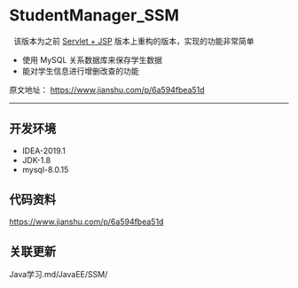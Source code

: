 # StudentManager_SSM
 
 该版本为之前 [Servlet + JSP](https://www.jianshu.com/p/553fc76bb8eb) 版本上重构的版本，实现的功能非常简单
 
-  使用 MySQL 关系数据库来保存学生数据
-  能对学生信息进行增删改查的功能

原文地址： https://www.jianshu.com/p/6a594fbea51d

---

## 开发环境
- IDEA-2019.1
- JDK-1.8
- mysql-8.0.15

## 代码资料
https://www.jianshu.com/p/6a594fbea51d

## 关联更新
Java学习.md/JavaEE/SSM/

